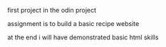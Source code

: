 first project in the odin project

assignment is to build a basic recipe website
    
at the end i will have demonstrated basic html skills
    
